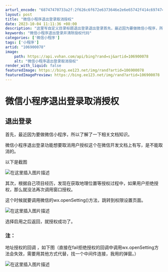 ```yaml
---
arturl_encode: "68747470733a2f:2f626c6f672e6373646e2e6e65742f414c6974746c6543432f:61727469636c652f64657461696c732f313036393030303738"
layout: post
title: "微信小程序退出登录取消授权"
date: 2023-10-04 11:11:36 +08:00
description: "这里写自定义目录标题退出登录退出登录首先，最近因为要做微信小程序，所以了解了一下"
keywords: "微信小程序退出登录并清除授权代码"
categories: ['微信小程序']
tags: ['小程序']
artid: "106900078"
image:
    path: https://api.vvhan.com/api/bing?rand=sj&artid=106900078
    alt: "微信小程序退出登录取消授权"
render_with_liquid: false
featuredImage: https://bing.ee123.net/img/rand?artid=106900078
featuredImagePreview: https://bing.ee123.net/img/rand?artid=106900078
---
```


# 微信小程序退出登录取消授权

## 退出登录

首先，最近因为要做微信小程序，所以了解了一下相关文档知识。
  
微信小程序退出登录功能想要取消用户授权这个在微信开发文档上有写，是不能取消的。
  
以下是截图

![在这里插入图片描述](https://i-blog.csdnimg.cn/blog_migrate/ab163dad3a8458e139d622067d6545ee.png)
  
其次，根据自己项目经历，发现在获取地理位置等授权过程中，如果用户拒绝授权，那么就没法再次调用窗口授权。
  
这个时候就要调用微信的wx.openSetting()方法，跳转到权限设置页面。
  
![在这里插入图片描述](https://i-blog.csdnimg.cn/blog_migrate/ee8699260f448b44dba4a1fbd7a71d85.png)
  
选择启用之后返回，就授权成功了。

### 注：

地址授权的回调 ，如下图（直接在fail拒绝授权的回调中调用wx.openSetting方法会失效，需要用其他方式代替，找一个中间件连接，我用的弹窗。）
  
![在这里插入图片描述](https://i-blog.csdnimg.cn/blog_migrate/23e27f6e75001b9780b98b099c413029.png)